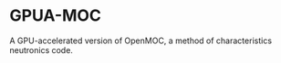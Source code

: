 GPUA-MOC
========

A GPU-accelerated version of OpenMOC, a method of characteristics neutronics code.
